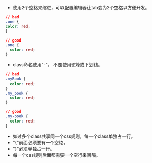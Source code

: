 * 使用2个空格来缩进，可以配置编辑器让tab变为2个空格以方便开发。

```css
// bad
.one {
color: red;
}

// good
.one {
  color: red;
}
```
* class命名使用"-"， 不要使用驼峰或下划线。

```css
// bad
.myBook {
  color: red;
}
.my_book {
  color: red;
}

// good
.my-book {
  color: red;
}
```
* 如过多个class共享同一个css规则，每一个class单独占一行。
* "{"前面必须要有一个空格。
* "}"必须单独占一行。
* 每一个css规则后面都需要一个空行来间隔。



